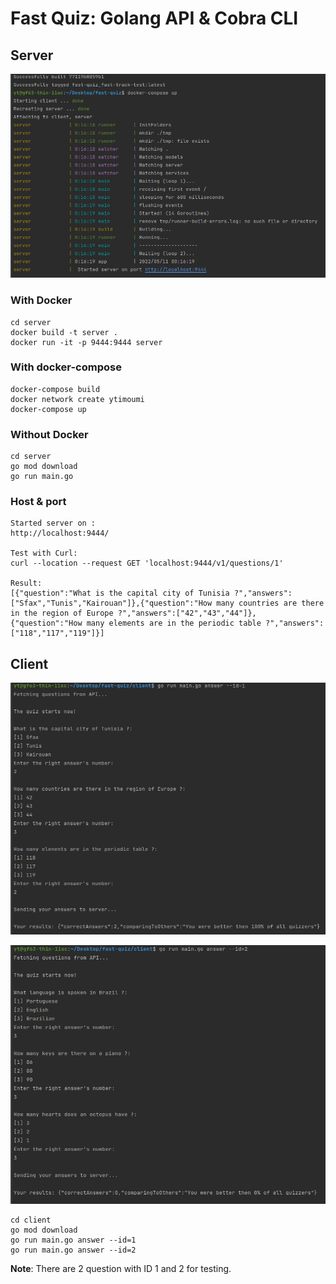# Fast Quiz: Golang API & Cobra CLI

## Server
![](./images/server1.png)
### With Docker
````
cd server
docker build -t server .
docker run -it -p 9444:9444 server
````
### With docker-compose
````
docker-compose build
docker network create ytimoumi
docker-compose up
````
### Without Docker
````
cd server
go mod download
go run main.go
````
### Host & port
````
Started server on : 
http://localhost:9444/

Test with Curl:
curl --location --request GET 'localhost:9444/v1/questions/1'

Result:
[{"question":"What is the capital city of Tunisia ?","answers":["Sfax","Tunis","Kairouan"]},{"question":"How many countries are there in the region of Europe ?","answers":["42","43","44"]},{"question":"How many elements are in the periodic table ?","answers":["118","117","119"]}]
````

## Client
![](./images/cli1.png)

![](./images/cli2.png)
````
cd client
go mod download
go run main.go answer --id=1
go run main.go answer --id=2
````
**Note**: There are 2 question with ID 1 and 2 for testing.